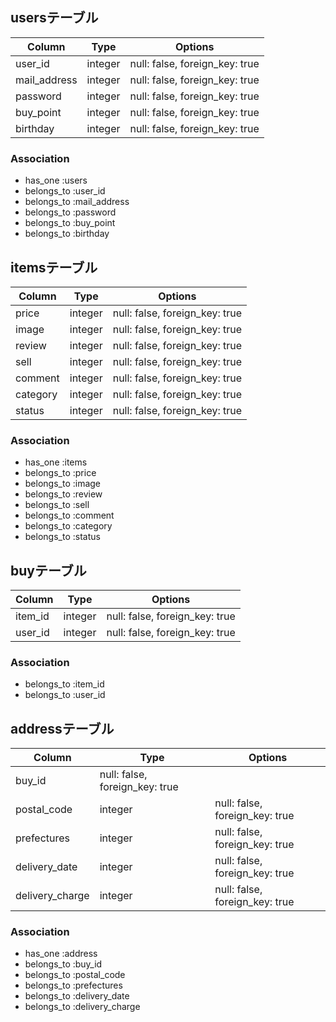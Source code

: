 ## usersテーブル

|Column|Type|Options|
|------|----|-------|
|user_id|integer|null: false, foreign_key: true|
|mail_address|integer|null: false, foreign_key: true|
|password|integer|null: false, foreign_key: true|
|buy_point|integer|null: false, foreign_key: true|
|birthday|integer|null: false, foreign_key: true|

### Association
- has_one :users
- belongs_to :user_id
- belongs_to :mail_address
- belongs_to :password
- belongs_to :buy_point
- belongs_to :birthday

## itemsテーブル

|Column|Type|Options|
|------|----|-------|
|price|integer|null: false, foreign_key: true|
|image|integer|null: false, foreign_key: true|
|review|integer|null: false, foreign_key: true|
|sell|integer|null: false, foreign_key: true|
|comment|integer|null: false, foreign_key: true|
|category|integer|null: false, foreign_key: true|
|status|integer|null: false, foreign_key: true|

### Association
- has_one :items
- belongs_to :price
- belongs_to :image
- belongs_to :review
- belongs_to :sell
- belongs_to :comment
- belongs_to :category
- belongs_to :status

## buyテーブル
|Column|Type|Options|
|------|----|-------|
|item_id|integer|null: false, foreign_key: true|
|user_id|integer|null: false, foreign_key: true|

### Association
- belongs_to :item_id
- belongs_to :user_id

## addressテーブル
|Column|Type|Options|
|------|----|-------|
|buy_id|null: false, foreign_key: true|
|postal_code|integer|null: false, foreign_key: true|
|prefectures|integer|null: false, foreign_key: true|
|delivery_date|integer|null: false, foreign_key: true|
|delivery_charge|integer|null: false, foreign_key: true|

### Association
- has_one :address
- belongs_to :buy_id
- belongs_to :postal_code
- belongs_to :prefectures
- belongs_to :delivery_date
- belongs_to :delivery_charge